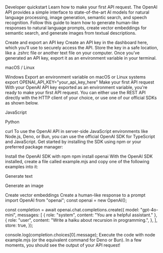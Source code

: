 Developer quickstart
Learn how to make your first API request.
The OpenAI API provides a simple interface to state-of-the-art AI models for natural language processing, image generation, semantic search, and speech recognition. Follow this guide to learn how to generate human-like responses to natural language prompts, create vector embeddings for semantic search, and generate images from textual descriptions.

Create and export an API key
Create an API key in the dashboard here, which you’ll use to securely access the API. Store the key in a safe location, like a .zshrc file or another text file on your computer. Once you’ve generated an API key, export it as an environment variable in your terminal.


macOS / Linux

Windows
Export an environment variable on macOS or Linux systems
export OPENAI_API_KEY="your_api_key_here"
Make your first API request
With your OpenAI API key exported as an environment variable, you're ready to make your first API request. You can either use the REST API directly with the HTTP client of your choice, or use one of our official SDKs as shown below.


JavaScript

Python

curl
To use the OpenAI API in server-side JavaScript environments like Node.js, Deno, or Bun, you can use the official OpenAI SDK for TypeScript and JavaScript. Get started by installing the SDK using npm or your preferred package manager:

Install the OpenAI SDK with npm
npm install openai
With the OpenAI SDK installed, create a file called example.mjs and copy one of the following examples into it:


Generate text

Generate an image

Create vector embeddings
Create a human-like response to a prompt
import OpenAI from "openai";
const openai = new OpenAI();

const completion = await openai.chat.completions.create({
    model: "gpt-4o-mini",
    messages: [
        { role: "system", content: "You are a helpful assistant." },
        {
            role: "user",
            content: "Write a haiku about recursion in programming.",
        },
    ],
    store: true,
});

console.log(completion.choices[0].message);
Execute the code with node example.mjs (or the equivalent command for Deno or Bun). In a few moments, you should see the output of your API request!